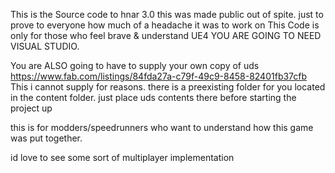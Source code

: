 


This is the Source code to hnar 3.0
this was made public out of spite. just to prove to everyone how much of a headache it was to work on 
This Code is only for those who feel brave & understand UE4
YOU ARE GOING TO NEED VISUAL STUDIO.

You are ALSO going to have to supply your own copy of uds  https://www.fab.com/listings/84fda27a-c79f-49c9-8458-82401fb37cfb
This i cannot supply for reasons. there is a preexisting folder for you located in the content folder. just place uds contents there before starting the project up

this is for modders/speedrunners who want to understand how this game was put together.

id love to see some sort of multiplayer implementation
